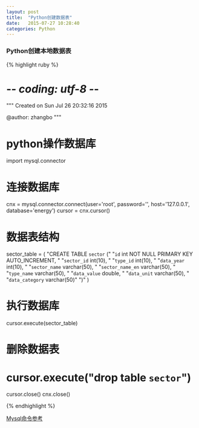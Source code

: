 ```yaml
---
layout: post
title:  "Python创建数据表"
date:   2015-07-27 10:28:40
categories: Python
---
```


### Python创建本地数据表

{% highlight ruby %}

# -*- coding: utf-8 -*-
"""
Created on Sun Jul 26 20:32:16 2015

@author: zhangbo
"""

# python操作数据库

import mysql.connector

# 连接数据库
cnx = mysql.connector.connect(user='root', password='',
                              host='127.0.0.1',
                              database='energy')
cursor = cnx.cursor()

# 数据表结构 
sector_table = ( 
    "CREATE TABLE `sector` ("
    "`id` int NOT NULL PRIMARY KEY AUTO_INCREMENT, "
    "`sector_id` int(10), "
    "`type_id` int(10), "
    "`data_year` int(10), "
    "`sector_name` varchar(50), "
    "`sector_name_en` varchar(50), "
    "`type_name` varchar(50), "
    "`data_value` double, "
    "`data_unit` varchar(50), "
    "`data_category` varchar(50)"
    ")"
  )

# 执行数据库
cursor.execute(sector_table)

# 删除数据表
# cursor.execute("drop table `sector`")

cursor.close()
cnx.close()

{% endhighlight %}


[Mysql命令参考][参考文献]

[参考文献]: http://dev.mysql.com/doc/connector-python/en/connector-python-example-ddl.html
